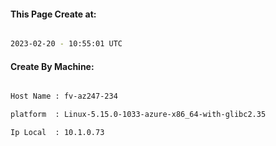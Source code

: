 
   
#### This Page Create at:

```bash

2023-02-20 - 10:55:01 UTC

```

#### Create By Machine:

```bash

Host Name : fv-az247-234

platform  : Linux-5.15.0-1033-azure-x86_64-with-glibc2.35

Ip Local  : 10.1.0.73

```

